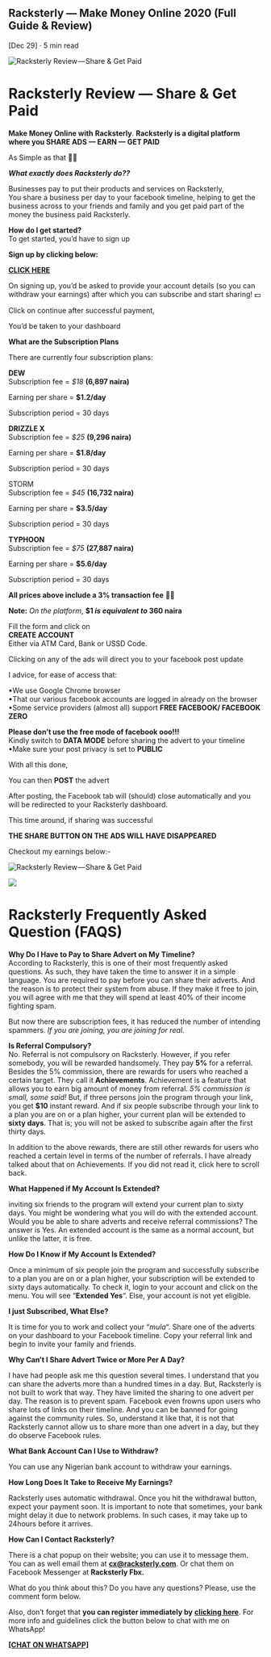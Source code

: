 ## Racksterly — Make Money Online 2020 (Full Guide & Review)

[Dec 29] ·  5  min read

![Racksterly Review — Share & Get Paid](https://miro.medium.com/max/512/1*FTlXpRmKpzO9h6A-uqKfjQ.jpeg)

# Racksterly Review — Share & Get Paid

**Make Money Online with**  **Racksterly**.  **Racksterly is a digital platform where you SHARE ADS — EARN — GET PAID**

As Simple as that 👌🏾

**_What exactly does Racksterly do??_**

Businesses pay to put their products and services on Racksterly,  
You share a business per day to your facebook timeline, helping to get the business across to your friends and family and you get paid part of the money the business paid Racksterly.

**How do I get started?**  
To get started, you’d have to sign up

**Sign up by clicking below:**

[**CLICK HERE**](http://raxxly.co/x/DE08)

On signing up, you’d be asked to provide your account details (so you can withdraw your earnings) after which you can subscribe and start sharing! 💵

Click on continue after successful payment,

You’d be taken to your dashboard

**What are the Subscription Plans**

There are currently four subscription plans:

**DEW**  
Subscription fee =  _$18_  **(6,897 naira)**

Earning per share =  **$1.2/day**

Subscription period = 30 days

**DRIZZLE X**  
Subscription fee =  _$25_  **(9,296 naira)**

Earning per share =  **$1.8/day**

Subscription period = 30 days

STORM  
Subscription fee =  _$45_  **(16,732 naira)**

Earning per share =  **$3.5/day**

Subscription period = 30 days

**TYPHOON**  
Subscription fee =  _$75_ **(27,887 naira)**

Earning per share =  **$5.6/day**

Subscription period = 30 days

**All prices above include a 3% transaction fee**  👍🏾

**Note:**  _On the platform_,  **$1 _is equivalent to_ 360 naira**

Fill the form and click on  
**CREATE ACCOUNT**  
Either via ATM Card, Bank or USSD Code.

Clicking on any of the ads will direct you to your facebook post update

I advice, for ease of access that:

▪We use Google Chrome browser  
▪That our various facebook accounts are logged in already on the browser  
▪Some service providers (almost all) support  **FREE FACEBOOK/ FACEBOOK ZERO**

**Please don’t use the free mode of facebook ooo!!!**  
Kindly switch to **DATA MODE**  before sharing the advert to your timeline  
▪Make sure your post privacy is set to  **PUBLIC**

With all this done,

You can then  **POST**  the advert

After posting, the Facebook tab will (should) close automatically and you will be redirected to your Racksterly dashboard.

This time around, if sharing was successful

**THE SHARE BUTTON ON THE ADS WILL HAVE DISAPPEARED**

Checkout my earnings below:-

![Racksterly Review — Share & Get Paid](https://miro.medium.com/max/256/1*U9hbqXfKP2U3pzh26T2NUA.jpeg)


![](https://miro.medium.com/max/256/1*Yv4QgsuaLhhzkfK0cDieTA.jpeg)

# Racksterly Frequently Asked Question (FAQS)

**Why Do I Have to Pay to Share Advert on My Timeline?**  
According to Racksterly, this is one of their most frequently asked questions. As such, they have taken the time to answer it in a simple language. You are required to pay before you can share their adverts. And the reason is to protect their system from abuse. If they make it free to join, you will agree with me that they will spend at least 40% of their income fighting spam.

But now there are subscription fees, it has reduced the number of intending spammers.  _If you are joining, you are joining for real_.

**Is Referral Compulsory?**  
No. Referral is not compulsory on Racksterly. However, if you refer somebody, you will be rewarded handsomely. They pay  **5%**  for a referral. Besides the 5% commission, there are rewards for users who reached a certain target. They call it  **Achievements**. Achievement is a feature that allows you to earn big amount of money from referral.  _5% commission is small, some said!_  But, if three persons join the program through your link, you get  **$10**  instant reward. And if six people subscribe through your link to a plan you are on or a plan higher, your current plan will be extended to  **sixty days**. That is; you will not be asked to subscribe again after the first thirty days.

In addition to the above rewards, there are still other rewards for users who reached a certain level in terms of the number of referrals. I have already talked about that on Achievements. If you did not read it, click here to scroll back.

**What Happened if My Account Is Extended?**

inviting six friends to the program will extend your current plan to sixty days. You might be wondering what you will do with the extended account. Would you be able to share adverts and receive referral commissions? The answer is Yes. An extended account is the same as a normal account, but unlike the latter, it is free.

**How Do I Know if My Account Is Extended?**

Once a minimum of six people join the program and successfully subscribe to a plan you are on or a plan higher, your subscription will be extended to sixty days automatically. To check it, login to your account and click on the menu. You will see “**Extended Yes**“. Else, your account is not yet eligible.

**I just Subscribed, What Else?**

It is time for you to work and collect your “_mula_“. Share one of the adverts on your dashboard to your Facebook timeline. Copy your referral link and begin to invite your family and friends.

**Why Can’t I Share Advert Twice or More Per A Day?**

I have had people ask me this question several times. I understand that you can share the adverts more than a hundred times in a day. But, Racksterly is not built to work that way. They have limited the sharing to one advert per day. The reason is to prevent spam. Facebook even frowns upon users who share lots of links on their timeline. And you can be banned for going against the community rules. So, understand it like that, it is not that Racksterly cannot allow us to share more than one advert in a day, but they do observe Facebook rules.

**What Bank Account Can I Use to Withdraw?**

You can use any Nigerian bank account to withdraw your earnings.

**How Long Does It Take to Receive My Earnings?**

Racksterly uses automatic withdrawal. Once you hit the withdrawal button, expect your payment soon. It is important to note that sometimes, your bank might delay it due to network problems. In such cases, it may take up to 24hours before it arrives.

**How Can I Contact Racksterly?**

There is a chat popup on their website; you can use it to message them. You can as well email them at  **cx@racksterly.com**. Or chat them on Facebook Messenger at  **Racksterly Fbx.**

What do you think about this? Do you have any questions? Please, use the comment form below.

Also, don’t forget that  **you can register immediately by**  [**clicking here**](http://raxxly.co/x/DE08). For more info and guidelines click the button below to chat with me on WhatsApp!

[**[CHAT ON WHATSAPP]**](https://wa.me/2349034834608)
